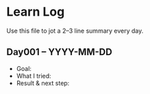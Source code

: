 # Learn Log

Use this file to jot a 2–3 line summary every day.

## Day001 – YYYY-MM-DD
- Goal:
- What I tried:
- Result & next step:
